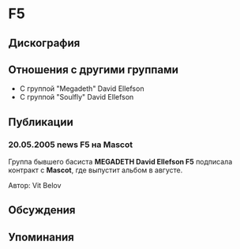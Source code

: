 # F5



## Дискография


## Отношения с другими группами

* C группой "Megadeth" David Ellefson
* C группой "Soulfly" David Ellefson

## Публикации

### 20.05.2005 news F5 на Mascot

<P>Группа бывшего басиста <STRONG>MEGADETH David Ellefson F5</STRONG> подписала контракт с <STRONG>Mascot</STRONG>, где выпустит альбом в августе.</P>
Автор: Vit Belov


## Обсуждения


## Упоминания

